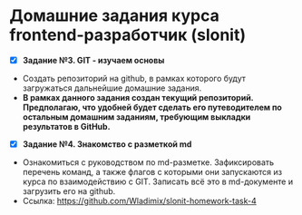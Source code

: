# Домашние задания курса frontend-разработчик (slonit)

- [x] **Задание №3. GIT - изучаем основы**
- Создать репозиторий на github, в рамках которого будут загружаться дальнейшие домашние задания.
- **В рамках данного задания создан текущий репозиторий. Предполагаю, что удобней будет сделать его путеводителем по остальным домашним заданиям, требующим выкладки результатов в GitHub.**

- [x] **Задание №4. Знакомство с разметкой md**
- Ознакомиться с руководством по md-разметке. Зафиксировать перечень команд, а также флагов с которыми они запускаются из курса по взаимодействию с GIT. Записать всё это в md-документе и загрузить его на github.
- Ссылка: https://github.com/Wladimix/slonit-homework-task-4

